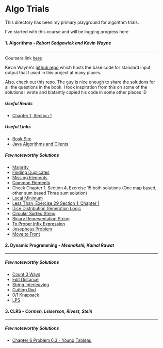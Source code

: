 # Algo Trials

This directory has been my primary playground for algorithm trials.

I've started with this course and will be logging progress here

#### 1. **Algorithms** - *Rebort Sedgewick and Kevin Wayne*
---------------------
Coursera link [here](https://www.coursera.org/learn/algorithms-part1/home/welcome)

Kevin Wayne's [github repo](https://github.com/kevin-wayne/algs4) which hosts the base code for standard input output that I used in this project at many places.

Also, check out [this](https://github.com/reneargento/algorithms-sedgewick-wayne) repo. The guy is nice enough to share the solutions for all the questions in the book.
I took inspiration from this on some of the solutions I wrote and blatantly copied his code in some other places :D

##### Useful Reads
- [Chapter 1, Section 1](https://github.com/Shashi-Bhushan/trials/blob/master/algo-trials/notes/chapter1/README.md)

##### Useful Links

- [Book Site](https://algs4.cs.princeton.edu/home/)
- [Java Algorithms and Clients](https://algs4.cs.princeton.edu/code/)

##### Few noteworthy Solutions

- [Majority](https://github.com/Shashi-Bhushan/trials/blob/master/algo-trials/src/main/java/in/shabhushan/algo_trials/algorithms/chapter1/section4/webexercise/Exercise5Majority.java)
- [Finding Duplicates](https://github.com/Shashi-Bhushan/trials/blob/master/algo-trials/src/main/java/in/shabhushan/algo_trials/trials/FindingDuplicates.java)
- [Missing Elements](https://github.com/Shashi-Bhushan/trials/blob/master/algo-trials/src/main/java/in/shabhushan/algo_trials/trials/MissingElements.java)
- [Common Elements](https://github.com/Shashi-Bhushan/trials/blob/master/algo-trials/src/main/java/in/shabhushan/algo_trials/algorithms/chapter1/section4/exercise/Exercise12CommonElements.java)
- Check Chapter 1, Section 4, Exercise 15 both solutions (One map based, other sum based Three sum solution)
- [Local Minimum](https://github.com/Shashi-Bhushan/trials/blob/master/algo-trials/src/main/java/in/shabhushan/algo_trials/algorithms/chapter1/section4/exercise/Exercise18LocalMinimum.java)
- [Less Than, Exercise 29 Section 1, Chapter 1](https://github.com/Shashi-Bhushan/trials/blob/master/algo-trials/src/main/java/in/shabhushan/algo_trials/algorithms/chapter1/section1/exercise/Exercise28.java)
- [Dice Distribution Generation Logic](https://github.com/Shashi-Bhushan/trials/blob/master/algo-trials/src/main/java/in/shabhushan/algo_trials/algorithms/chapter1/section1/exercise/Exercise35.java)
- [Circular Sorted String](https://github.com/Shashi-Bhushan/trials/blob/master/algo-trials/src/main/java/in/shabhushan/algo_trials/algorithms/chapter1/section2/webexercise/Exercise6.java)
- [Binary Representation String](https://github.com/Shashi-Bhushan/trials/blob/master/algo-trials/src/main/java/in/shabhushan/algo_trials/algorithms/chapter1/section3/exercise/Exercise5.java)
- [To Proper Infix Expression](https://github.com/Shashi-Bhushan/trials/blob/master/algo-trials/src/main/java/in/shabhushan/algo_trials/algorithms/chapter1/section3/exercise/Exercise9.java)
- [Josepheus Problem](https://github.com/Shashi-Bhushan/trials/blob/master/algo-trials/src/main/java/in/shabhushan/algo_trials/algorithms/chapter1/section3/exercise/Exercise37.java)
- [Move to Front](https://github.com/Shashi-Bhushan/trials/blob/master/algo-trials/src/main/java/in/shabhushan/algo_trials/algorithms/chapter1/section3/exercise/Exercise40.java)

#### 2. **Dynamic Programming** - *Meenakshi, Kamal Rawat*
---------------------

##### Few noteworthy Solutions

- [Count 3 Ways](https://github.com/Shashi-Bhushan/trials/blob/master/algo-trials/src/main/java/in/shabhushan/algo_trials/dynamic_programming/chapter8/Count3Ways.java)
- [Edit Distance](https://github.com/Shashi-Bhushan/trials/blob/master/algo-trials/src/main/java/in/shabhushan/algo_trials/dynamic_programming/chapter9/EditDistance.java)
- [String Interleaving](https://github.com/Shashi-Bhushan/trials/blob/master/algo-trials/src/main/java/in/shabhushan/algo_trials/dynamic_programming/chapter8/StringInterleaving.java)
- [Cutting Rod](https://github.com/Shashi-Bhushan/trials/blob/master/algo-trials/src/main/java/in/shabhushan/algo_trials/dynamic_programming/chapter9/CuttingRod.java)
- [0/1 Knapsack](https://github.com/Shashi-Bhushan/trials/blob/master/algo-trials/src/main/java/in/shabhushan/algo_trials/dynamic_programming/chapter9/Knapsack.java)
- [LPS](https://github.com/Shashi-Bhushan/trials/blob/master/algo-trials/src/main/java/in/shabhushan/algo_trials/dynamic_programming/chapter9/LongestPalindromicSubsequence.java)

#### 3. **CLRS** - *Cormen, Leiserson, Rivest, Stein*
---------------------

##### Few noteworthy Solutions

- [Chapter 6 Problem 6.3 - Young Tableau](https://github.com/Shashi-Bhushan/trials/blob/master/algo-trials/clrs/chapter6/youngTableau.cpp)
